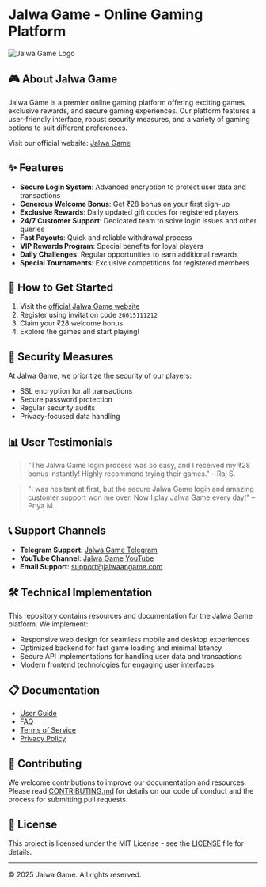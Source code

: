 # Jalwa Game - Online Gaming Platform
![Jalwa Game Logo](https://jalwaangame.com/wp-content/uploads/2025/03/jalwa-game-login-768x768.png)

## 🎮 About Jalwa Game
Jalwa Game is a premier online gaming platform offering exciting games, exclusive rewards, and secure gaming experiences. Our platform features a user-friendly interface, robust security measures, and a variety of gaming options to suit different preferences.

Visit our official website: [Jalwa Game](https://jalwaangame.com/)

## ✨ Features
- **Secure Login System**: Advanced encryption to protect user data and transactions
- **Generous Welcome Bonus**: Get ₹28 bonus on your first sign-up
- **Exclusive Rewards**: Daily updated gift codes for registered players
- **24/7 Customer Support**: Dedicated team to solve login issues and other queries
- **Fast Payouts**: Quick and reliable withdrawal process
- **VIP Rewards Program**: Special benefits for loyal players
- **Daily Challenges**: Regular opportunities to earn additional rewards
- **Special Tournaments**: Exclusive competitions for registered members

## 📱 How to Get Started
1. Visit the [official Jalwa Game website](https://jalwaangame.com/)
2. Register using invitation code `26615111212`
3. Claim your ₹28 welcome bonus
4. Explore the games and start playing!

## 🔐 Security Measures
At Jalwa Game, we prioritize the security of our players:
- SSL encryption for all transactions
- Secure password protection
- Regular security audits
- Privacy-focused data handling

## 📊 User Testimonials
> "The Jalwa Game login process was so easy, and I received my ₹28 bonus instantly! Highly recommend trying their games." – Raj S.

> "I was hesitant at first, but the secure Jalwa Game login and amazing customer support won me over. Now I play Jalwa Game every day!" – Priya M.

## 📞 Support Channels
- **Telegram Support**: [Jalwa Game Telegram](https://t.me/Jalwaagameapp)
- **YouTube Channel**: [Jalwa Game YouTube](https://www.youtube.com/@Jalwagameapp)
- **Email Support**: support@jalwaangame.com

## 🛠️ Technical Implementation
This repository contains resources and documentation for the Jalwa Game platform. We implement:
- Responsive web design for seamless mobile and desktop experiences
- Optimized backend for fast game loading and minimal latency
- Secure API implementations for handling user data and transactions
- Modern frontend technologies for engaging user interfaces

## 📋 Documentation
- [User Guide](docs/user-guide.md)
- [FAQ](docs/faq.md)
- [Terms of Service](docs/terms.md)
- [Privacy Policy](docs/privacy.md)

## 🤝 Contributing
We welcome contributions to improve our documentation and resources. Please read [CONTRIBUTING.md](CONTRIBUTING.md) for details on our code of conduct and the process for submitting pull requests.

## 📄 License
This project is licensed under the MIT License - see the [LICENSE](LICENSE) file for details.

---

© 2025 Jalwa Game. All rights reserved.
